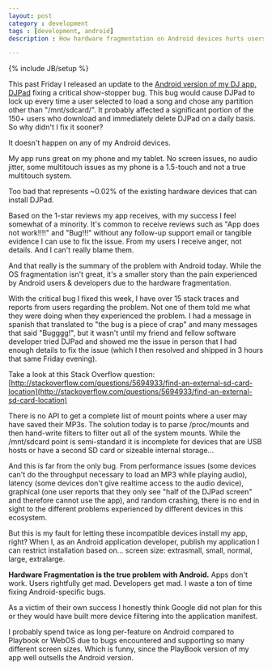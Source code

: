 ```yaml
---
layout: post
category : development
tags : [development, android]
description : How hardware fragmentation on Android devices hurts users and developers.

---
```

{% include JB/setup %}

This past Friday I released an update to the [Android version of my DJ app, DJPad](http://www.burnsmod.com/software/djpad.html) fixing a critical show-stopper bug.  This bug would cause DJPad to lock up every time a user selected to load a song and chose any partition other than "/mnt/sdcard/".  It probably affected a significant portion of the 150+ users who download and immediately delete DJPad on a daily basis.  So why didn't I fix it sooner?

It doesn't happen on any of my Android devices.

My app runs great on my phone and my tablet.  No screen issues, no audio jitter, some multitouch issues as my phone is a 1.5-touch and not a true multitouch system.

Too bad that represents ~0.02% of the existing hardware devices that can install DJPad.

Based on the 1-star reviews my app receives, with my success I feel somewhat of a minority.  It's common to receive reviews such as "App does not work!!!!" and "Bug!!!" without any follow-up support email or tangible evidence I can use to fix the issue.  From my users I receive anger, not details.  And I can't really blame them.

And that really is the summary of the problem with Android today.  While the OS fragmentation isn't great, it's a smaller story than the pain experienced by Android users & developers due to the hardware fragmentation.

With the critical bug I fixed this week, I have over 15 stack traces and reports from users regarding the problem.  Not one of them told me what they were doing when they experienced the problem.  I had a message in spanish that translated to "the bug is a piece of crap" and many messages that said "Bugggg!", but it wasn't until my friend and fellow software developer tried DJPad and showed me the issue in person that I had enough details to fix the issue (which I then resolved and shipped in 3 hours that same Friday evening).

Take a look at this Stack Overflow question: [http://stackoverflow.com/questions/5694933/find-an-external-sd-card-location](http://stackoverflow.com/questions/5694933/find-an-external-sd-card-location)

There is no API to get a complete list of mount points where a user may have saved their MP3s.  The solution today is to parse /proc/mounts and then hand-write filters to filter out all of the system mounts.  While the /mnt/sdcard point is semi-standard it is incomplete for devices that are USB hosts or have a second SD card or sizeable internal storage...

And this is far from the only bug.  From performance issues (some devices can't do the throughput necessary to load an MP3 while playing audio), latency (some devices don't give realtime access to the audio device), graphical (one user reports that they only see "half of the DJPad screen" and therefore cannot use the app), and random crashing, there is no end in sight to the different problems experienced by different devices in this ecosystem.

But this is my fault for letting these incompatible devices install my app, right?  When I, as an Android application developer, publish my application I can restrict installation based on... screen size: extrasmall, small, normal, large, extralarge.

__Hardware Fragmentation is the true problem with Android.__  Apps don't work.  Users rightfully get mad.  Developers get mad.  I waste a ton of time fixing Android-specific bugs.

As a victim of their own success I honestly think Google did not plan for this or they would have built more device filtering into the application manifest.

I probably spend twice as long per-feature on Android compared to Playbook or WebOS due to bugs encountered and supporting so many different screen sizes.  Which is funny, since the PlayBook version of my app well outsells the Android version.
